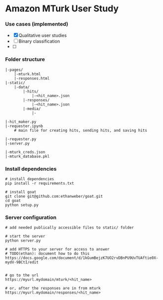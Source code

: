 # Amazon MTurk User Study


### Use cases (implemented)

- [x] Qualitative user studies
- [ ] Binary classification
- [ ] 

### Folder structure

```
|-pages/
    |-mturk.html
    |-responses.html
|-static/
    |-data/
        |-hits/
            |-<hit_name>.json
        |-responses/
            |-<hit_name>.json
        |-media/
            |-

|-hit_maker.py
|-requester.ipynb
    # main file for creating hits, sending hits, and saving hits

|-requester.py
|-server.py

|-mturk_creds.json
|-mturk_database.pkl
```

### Install dependencies

```
# install dependencies
pip install -r requirements.txt

# install goat
git clone git@github.com:ethanweber/goat.git
cd goat
python setup.py
```

### Server configuration

```
# add needed publically accessible files to static/ folder

# start the server
python server.py

# add HTTPS to your server for access to answer
# TODO(ethan): document how to do this
https://docs.google.com/document/d/1kGumBejzK7UO2rvDBnPU9UvTUAftie0X-mydV-9BCtI/edit


# go to the url
https://myurl.mydomain/mturk/<hit_name>

# or, after the responses are in from mturk
https://myurl.mydomain/responses/<hit_name>

```
